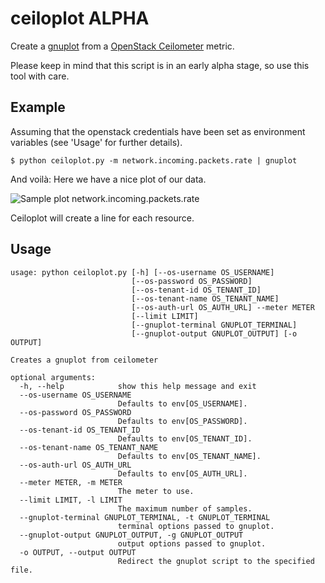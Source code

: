 ceiloplot ALPHA
===============

Create a [gnuplot](http://www.gnuplot.info/) from a
[OpenStack Ceilometer](https://wiki.openstack.org/wiki/Heat) metric.

Please keep in mind that this script is in an early alpha stage, so use this tool with care.

## Example 

Assuming that the openstack credentials have been set as environment
variables (see 'Usage' for further details).

`$ python ceiloplot.py -m network.incoming.packets.rate | gnuplot`

And voilà: Here we have a nice plot of our data.

![Sample plot network.incoming.packets.rate](http://i.imgur.com/eqpdt3u.png)

Ceiloplot will create a line for each resource.

## Usage

    usage: python ceiloplot.py [-h] [--os-username OS_USERNAME]
                               [--os-password OS_PASSWORD]
                               [--os-tenant-id OS_TENANT_ID]
                               [--os-tenant-name OS_TENANT_NAME]
                               [--os-auth-url OS_AUTH_URL] --meter METER
                               [--limit LIMIT]
                               [--gnuplot-terminal GNUPLOT_TERMINAL]
                               [--gnuplot-output GNUPLOT_OUTPUT] [-o OUTPUT]

    Creates a gnuplot from ceilometer

    optional arguments:
      -h, --help            show this help message and exit
      --os-username OS_USERNAME
                            Defaults to env[OS_USERNAME].
      --os-password OS_PASSWORD
                            Defaults to env[OS_PASSWORD].
      --os-tenant-id OS_TENANT_ID
                            Defaults to env[OS_TENANT_ID].
      --os-tenant-name OS_TENANT_NAME
                            Defaults to env[OS_TENANT_NAME].
      --os-auth-url OS_AUTH_URL
                            Defaults to env[OS_AUTH_URL].
      --meter METER, -m METER
                            The meter to use.
      --limit LIMIT, -l LIMIT
                            The maximum number of samples.
      --gnuplot-terminal GNUPLOT_TERMINAL, -t GNUPLOT_TERMINAL
                            terminal options passed to gnuplot.
      --gnuplot-output GNUPLOT_OUTPUT, -g GNUPLOT_OUTPUT
                            output options passed to gnuplot.
      -o OUTPUT, --output OUTPUT
                            Redirect the gnuplot script to the specified file.

